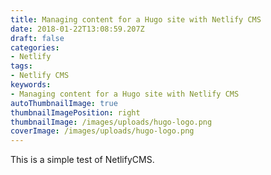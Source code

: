 ```yaml
---
title: Managing content for a Hugo site with Netlify CMS
date: 2018-01-22T13:08:59.207Z
draft: false
categories:
- Netlify
tags:
- Netlify CMS
keywords:
- Managing content for a Hugo site with Netlify CMS
autoThumbnailImage: true
thumbnailImagePosition: right
thumbnailImage: /images/uploads/hugo-logo.png
coverImage: /images/uploads/hugo-logo.png
---
```

This is a simple test of NetlifyCMS.
